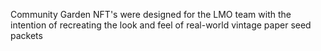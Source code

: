 Community Garden NFT's were designed for the LMO team with the intention of recreating the look and feel of real-world vintage paper seed packets
